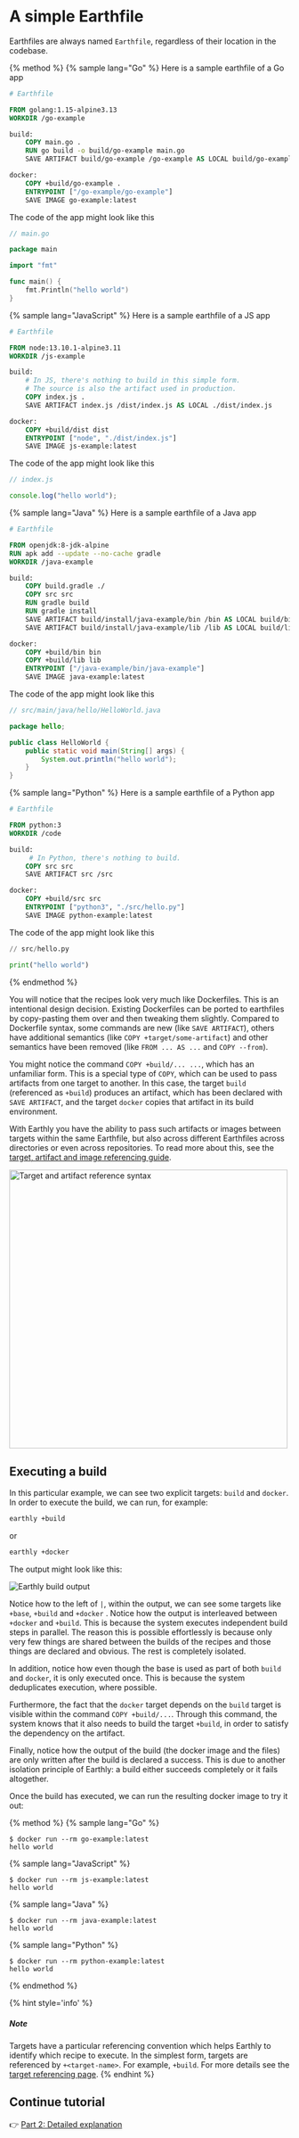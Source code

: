 
# A simple Earthfile

Earthfiles are always named `Earthfile`, regardless of their location in the codebase.

{% method %}
{% sample lang="Go" %}
Here is a sample earthfile of a Go app

```Dockerfile
# Earthfile

FROM golang:1.15-alpine3.13
WORKDIR /go-example

build:
    COPY main.go .
    RUN go build -o build/go-example main.go
    SAVE ARTIFACT build/go-example /go-example AS LOCAL build/go-example

docker:
    COPY +build/go-example .
    ENTRYPOINT ["/go-example/go-example"]
    SAVE IMAGE go-example:latest
```

The code of the app might look like this

```go
// main.go

package main

import "fmt"

func main() {
	fmt.Println("hello world")
}
```

{% sample lang="JavaScript" %}
Here is a sample earthfile of a JS app

```Dockerfile
# Earthfile

FROM node:13.10.1-alpine3.11
WORKDIR /js-example

build:
    # In JS, there's nothing to build in this simple form.
    # The source is also the artifact used in production.
    COPY index.js .
    SAVE ARTIFACT index.js /dist/index.js AS LOCAL ./dist/index.js

docker:
    COPY +build/dist dist
    ENTRYPOINT ["node", "./dist/index.js"]
    SAVE IMAGE js-example:latest
```

The code of the app might look like this

```js
// index.js

console.log("hello world");
```

{% sample lang="Java" %}
Here is a sample earthfile of a Java app

```Dockerfile
# Earthfile

FROM openjdk:8-jdk-alpine
RUN apk add --update --no-cache gradle
WORKDIR /java-example

build:
    COPY build.gradle ./
    COPY src src
    RUN gradle build
    RUN gradle install
    SAVE ARTIFACT build/install/java-example/bin /bin AS LOCAL build/bin
    SAVE ARTIFACT build/install/java-example/lib /lib AS LOCAL build/lib

docker:
    COPY +build/bin bin
    COPY +build/lib lib
    ENTRYPOINT ["/java-example/bin/java-example"]
    SAVE IMAGE java-example:latest
```

The code of the app might look like this

```java
// src/main/java/hello/HelloWorld.java

package hello;

public class HelloWorld {
    public static void main(String[] args) {
        System.out.println("hello world");
    }
}
```
{% sample lang="Python" %}
Here is a sample earthfile of a Python app

```Dockerfile
# Earthfile

FROM python:3
WORKDIR /code

build:
     # In Python, there's nothing to build.
    COPY src src
    SAVE ARTIFACT src /src

docker:
    COPY +build/src src
    ENTRYPOINT ["python3", "./src/hello.py"]
    SAVE IMAGE python-example:latest
```

The code of the app might look like this

```python
// src/hello.py

print("hello world")
```
{% endmethod %}

You will notice that the recipes look very much like Dockerfiles. This is an intentional design decision. Existing Dockerfiles can be ported to earthfiles by copy-pasting them over and then tweaking them slightly. Compared to Dockerfile syntax, some commands are new (like `SAVE ARTIFACT`), others have additional semantics (like `COPY +target/some-artifact`) and other semantics have been removed (like `FROM ... AS ...` and `COPY --from`).

You might notice the command `COPY +build/... ...`, which has an unfamiliar form. This is a special type of `COPY`, which can be used to pass artifacts from one target to another. In this case, the target `build` (referenced as `+build`) produces an artifact, which has been declared with `SAVE ARTIFACT`, and the target `docker` copies that artifact in its build environment.

With Earthly you have the ability to pass such artifacts or images between targets within the same Earthfile, but also across different Earthfiles across directories or even across repositories. To read more about this, see the [target, artifact and image referencing guide](./target-ref.md).

<img src="img/ref-infographic.png" alt="Target and artifact reference syntax" title="Reference targets using +" width="500px" />

## Executing a build

In this particular example, we can see two explicit targets: `build` and `docker`. In order to execute the build, we can run, for example:

```bash
earthly +build
```

or

```bash
earthly +docker
```

The output might look like this:

![Earthly build output](img/go-example.png)

Notice how to the left of `|`, within the output, we can see some targets like `+base`, `+build` and `+docker` . Notice how the output is interleaved between `+docker` and `+build`. This is because the system executes independent build steps in parallel. The reason this is possible effortlessly is because only very few things are shared between the builds of the recipes and those things are declared and obvious. The rest is completely isolated.

In addition, notice how even though the base is used as part of both `build` and `docker`, it is only executed once. This is because the system deduplicates execution, where possible.

Furthermore, the fact that the `docker` target depends on the `build` target is visible within the command `COPY +build/...`. Through this command, the system knows that it also needs to build the target `+build`, in order to satisfy the dependency on the artifact.

Finally, notice how the output of the build (the docker image and the files) are only written after the build is declared a success. This is due to another isolation principle of Earthly: a build either succeeds completely or it fails altogether.

Once the build has executed, we can run the resulting docker image to try it out:

{% method %}
{% sample lang="Go" %}
```
$ docker run --rm go-example:latest
hello world
```
{% sample lang="JavaScript" %}
```
$ docker run --rm js-example:latest
hello world
```
{% sample lang="Java" %}
```
$ docker run --rm java-example:latest
hello world
```
{% sample lang="Python" %}
```
$ docker run --rm python-example:latest
hello world
```
{% endmethod %}

{% hint style='info' %}
##### Note

Targets have a particular referencing convention which helps Earthly to identify which recipe to execute. In the simplest form, targets are referenced by `+<target-name>`.  For example, `+build`. For more details see the [target referencing page](./target-ref.md).
{% endhint %}

## Continue tutorial

👉 [Part 2: Detailed explanation](./part-2-detailed-explanation.md)
